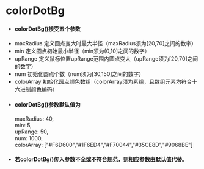 # colorDotBg

* #### colorDotBg()接受五个参数
- maxRadius   定义圆点变大时最大半径（maxRadius须为[20,70]之间的数字） 
- min         定义圆点初始最小半径（min须为(0,10]之间的数字）
- upRange     定义鼠标位置upRange范围内圆点变大（upRange须为[20,70]之间的数字）
- num         初始化圆点个数（num须为[30,150]之间的数字）
- colorArray  初始化圆点颜色数组（colorArray须为素组，且数组元素均符合十六进制颜色编码）

* #### colorDotBg()参数默认值为    
    maxRadius: 40,  
    min: 5,         
    upRange: 50,   
    num: 1000,     
    colorArray: ["#F6D600","#1F6ED4","#F70044","#35CE8D","#9068BE"]

* #### 若colorDotBg()传入参数不全或不符合规范，则相应参数由默认值代替。